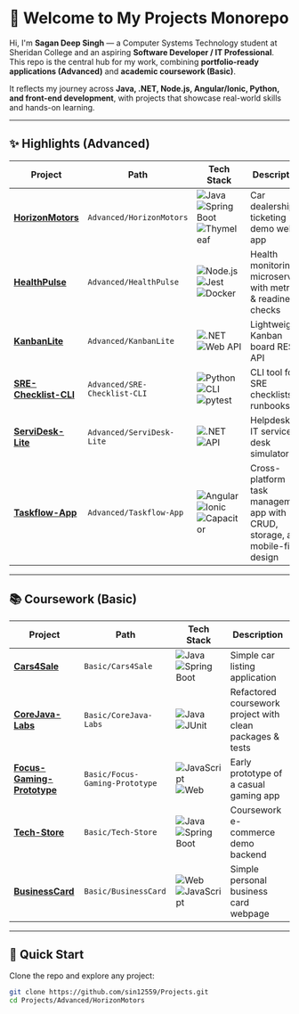 # 👋 Welcome to My Projects Monorepo  

Hi, I'm **Sagan Deep Singh** — a Computer Systems Technology student at Sheridan College and an aspiring **Software Developer / IT Professional**.  
This repo is the central hub for my work, combining **portfolio-ready applications (Advanced)** and **academic coursework (Basic)**.  

It reflects my journey across **Java, .NET, Node.js, Angular/Ionic, Python, and front-end development**, with projects that showcase real-world skills and hands-on learning.  

---

## ✨ Highlights (Advanced)

| Project | Path | Tech Stack | Description |
|---------|------|------------|-------------|
| [**HorizonMotors**](Advanced/HorizonMotors) | `Advanced/HorizonMotors` | ![Java](https://img.shields.io/badge/Java-21-orange) ![Spring Boot](https://img.shields.io/badge/SpringBoot-3-brightgreen) ![Thymeleaf](https://img.shields.io/badge/Thymeleaf-Templates-yellowgreen) | Car dealership & ticketing demo web app |
| [**HealthPulse**](Advanced/HealthPulse) | `Advanced/HealthPulse` | ![Node.js](https://img.shields.io/badge/Node.js-Express-green) ![Jest](https://img.shields.io/badge/Tested_with-Jest-blue) ![Docker](https://img.shields.io/badge/Dockerized-Yes-blue) | Health monitoring microservice with metrics & readiness checks |
| [**KanbanLite**](Advanced/KanbanLite) | `Advanced/KanbanLite` | ![.NET](https://img.shields.io/badge/.NET-7.0-purple) ![Web API](https://img.shields.io/badge/API-REST-lightgrey) | Lightweight Kanban board REST API |
| [**SRE-Checklist-CLI**](Advanced/SRE-Checklist-CLI) | `Advanced/SRE-Checklist-CLI` | ![Python](https://img.shields.io/badge/Python-3.10-blue) ![CLI](https://img.shields.io/badge/CLI-Tool-orange) ![pytest](https://img.shields.io/badge/Tested_with-pytest-yellowgreen) | CLI tool for SRE checklists & runbooks |
| [**ServiDesk-Lite**](Advanced/ServiDesk-Lite) | `Advanced/ServiDesk-Lite` | ![.NET](https://img.shields.io/badge/.NET-Core-purple) ![API](https://img.shields.io/badge/API-Layered-lightgrey) | Helpdesk / IT service desk simulator |
| [**Taskflow-App**](Advanced/Taskflow-App) | `Advanced/Taskflow-App` | ![Angular](https://img.shields.io/badge/Angular-17-red) ![Ionic](https://img.shields.io/badge/Ionic-Mobile-blue) ![Capacitor](https://img.shields.io/badge/Capacitor-Native-lightblue) | Cross-platform task management app with CRUD, storage, and mobile-first design |

---

## 📚 Coursework (Basic)

| Project | Path | Tech Stack | Description |
|---------|------|------------|-------------|
| [**Cars4Sale**](Basic/Cars4Sale) | `Basic/Cars4Sale` | ![Java](https://img.shields.io/badge/Java-21-blue) ![Spring Boot](https://img.shields.io/badge/SpringBoot-3-brightgreen) | Simple car listing application |
| [**CoreJava-Labs**](Basic/CoreJava-Labs) | `Basic/CoreJava-Labs` | ![Java](https://img.shields.io/badge/Java-OOP-orange) ![JUnit](https://img.shields.io/badge/Testing-JUnit-green) | Refactored coursework project with clean packages & tests |
| [**Focus-Gaming-Prototype**](Basic/Focus-Gaming-Prototype) | `Basic/Focus-Gaming-Prototype` | ![JavaScript](https://img.shields.io/badge/JavaScript-ES6-yellow) ![Web](https://img.shields.io/badge/Web-Frontend-orange) | Early prototype of a casual gaming app |
| [**Tech-Store**](Basic/Tech-Store) | `Basic/Tech-Store` | ![Java](https://img.shields.io/badge/Java-21-blue) ![Spring Boot](https://img.shields.io/badge/SpringBoot-3-brightgreen) | Coursework e-commerce demo backend |
| [**BusinessCard**](Basic/BusinessCard) | `Basic/BusinessCard` | ![Web](https://img.shields.io/badge/Web-HTML/CSS-lightgrey) ![JavaScript](https://img.shields.io/badge/JS-Optional-yellow) | Simple personal business card webpage |

---

## 🚀 Quick Start  

Clone the repo and explore any project:  
```bash
git clone https://github.com/sin12559/Projects.git
cd Projects/Advanced/HorizonMotors
